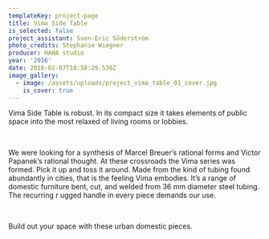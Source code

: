 ```yaml
---
templateKey: project-page
title: Vima Side Table
is_selected: false
project_assistant: Sven-Eric Söderström
photo_credits: Stephanie Wiegner
producer: HAHA studio
year: '2016'
date: 2016-02-07T18:58:29.530Z
image_gallery:
  - image: /assets/uploads/project_vima_table_01_cover.jpg
    is_cover: true
---
```

Vima Side Table is robust. In its compact size it takes elements of public space into the most relaxed of living rooms or lobbies.

<br/>

We were looking for a synthesis of Marcel Breuer’s rational forms and Victor Papanek’s rational thought. At these crossroads the Vima series was formed. Pick it up and toss it around. Made from the kind of tubing found abundantly in cities, that is the feeling Vima embodies. It’s a range of domestic furniture bent, cut, and welded from 36 mm diameter steel tubing. The recurring r ugged handle in every piece demands our use. 

<br/>

Build out your space with these urban domestic pieces.
